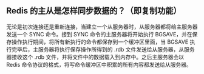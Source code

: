 ## Redis 的主从是怎样同步数据的？（即复制功能）

无论是初次连接还是重新连接，当建立一个从服务器时，从服务器都将给主服务器发送一个 SYNC 命令。接到 SYNC 命令的主服务器将开始执行 BGSAVE，并在保存操作执行期间，将所有新执行的命令都保存到一个缓冲区里面，当 BGSAVE 执行完毕后，主服务器将执行保存操作所得到的 .rdb 文件发送给从服务器，从服务器接收这个 .rdb 文件，并将文件中的数据载入到内存中。之后主服务器会以 Redis 命令协议的格式，将写命令缓冲区中积累的所有内容都发送给从服务器。